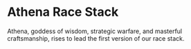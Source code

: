 # Athena Race Stack

Athena, goddess of wisdom, strategic warfare, and masterful craftsmanship, rises to lead the first version of our race stack.
